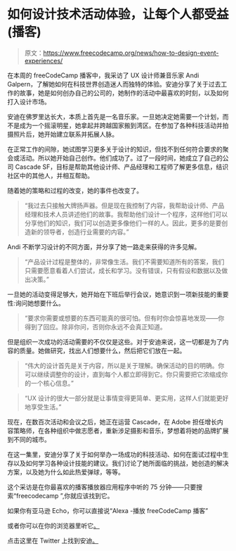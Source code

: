 # 如何设计技术活动体验，让每个人都受益(播客)

> 原文：<https://www.freecodecamp.org/news/how-to-design-event-experiences/>

在本周的 freeCodeCamp 播客中，我采访了 UX 设计师兼音乐家 Andi Galpern，了解她如何在科技世界创造迷人而独特的体验。安迪分享了关于过去工作的故事，她是如何创办自己的公司的，她制作的活动中最喜欢的时刻，以及如何打入设计市场。

安迪在佛罗里达长大，本质上首先是一名音乐家。一旦她决定她需要一个计划，而不是成为一个摇滚明星，她拿起并跨越国家搬到湾区。在参加了各种科技活动并拍摄照片后，她开始建立联系并拓展人脉。

在正常工作的间隙，她试图学习更多关于设计的知识，但找不到任何符合要求的聚会或活动。所以她开始自己创作。他们成功了。过了一段时间，她成立了自己的公司 Cascade SF，目标是帮助其他设计师、产品经理和工程师了解更多信息，结识社区中的其他人，并相互帮助。

随着她的策略和过程的改变，她的事件也改变了。

> “我过去只接触大牌扬声器。但是现在我控制了内容，我帮助设计师、产品经理和技术人员讲述他们的故事。我帮助他们设计一个程序，这样他们可以分享他们的知识，我们可以创造更多像他们一样的人。因此，更多的是要创造新的领导者，创造行业需要的内容。”

Andi 不断学习设计的不同方面，并分享了她一路走来获得的许多见解。

> “产品设计过程是整体的，非常像生活。我们不需要知道所有的答案，我们只需要愿意看着人们尝试，成长和学习。没有错误，只有假设和数据以及做出决策。”

一旦她的活动变得足够大，她开始在下班后举行会议，她意识到一项新技能的重要性:询问她想要什么。

> “要求你需要或想要的东西可能真的很可怕。但有时你会惊喜地发现——你得到了回应。除非你问，否则你永远不会真正知道。

但是组织一次成功的活动需要的不仅仅是这些。对于安迪来说，这一切都是为了内容的质量。她做研究，找出人们想要什么，然后把它们放在一起。

> “伟大的设计首先是关于内容，所以是关于理解。确保活动的目的明确。你可以继续调整你的设计，直到每个人都立即得到它。你只需要把它浓缩成你的一个核心信息。”

> “UX 设计的很大一部分就是让事情变得更简单、更实用，这样人们就能更好地享受生活。”

现在，在数百次活动和会议之后，她正在运营 Cascade，在 Adobe 担任增长内容策略师，在各种组织中做志愿者，重新涉足摄影和音乐，梦想着将她的品牌扩展到不同的城市。

在这一集里，安迪分享了关于如何举办一场成功的科技活动、如何在面试过程中生存以及如何学习各种设计技能的建议。我们讨论了她所面临的挑战，她创造的解决方案，以及她为什么如此热爱弹球，等等。

这个采访是在你最喜欢的播客播放器应用程序中听的 75 分钟——只要搜索“freecodecamp ”,你就应该找到它。

如果你有亚马逊 Echo，你可以直接说“Alexa -播放 freeCodeCamp 播客”

或者你可以在你的浏览器里听它[。](https://fcc.im/2kcCrIA)

点击这里在 Twitter 上找到安迪[。](https://twitter.com/andigalpern)